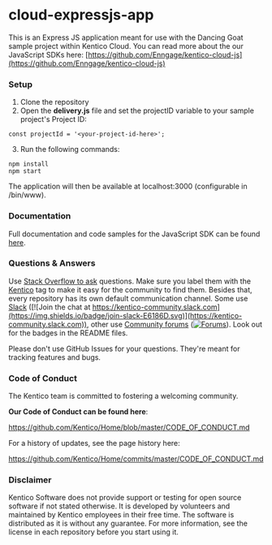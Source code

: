 # cloud-expressjs-app
This is an Express JS application meant for use with the Dancing Goat sample project within Kentico Cloud. You can read more about the our JavaScript SDKs here: [https://github.com/Enngage/kentico-cloud-js](https://github.com/Enngage/kentico-cloud-js)

### Setup

1. Clone the repository
2. Open the **delivery.js** file and set the projectID variable to your sample project's Project ID:
```
const projectId = '<your-project-id-here>';
```
3. Run the following commands:
```
npm install
npm start
```
The application will then be available at localhost:3000 (configurable in /bin/www).

### Documentation

Full documentation and code samples for the JavaScript SDK can be found [here](https://github.com/Kentico/kentico-cloud-js/blob/master/doc/delivery.md).

### Questions & Answers

Use [Stack Overflow to ask](http://stackoverflow.com/questions/ask?tags=kentico) questions. Make sure you label them with the [Kentico](https://stackoverflow.com/questions/tagged/kentico) tag to make it easy for the community to find them. Besides that, every repository has its own default communication channel. Some use [Slack](https://kentico-community.slack.com) ([![Join the chat at https://kentico-community.slack.com](https://img.shields.io/badge/join-slack-E6186D.svg)](https://kentico-community.slack.com)), other use [Community forums](https://forums.kenticocloud.com) ([![Forums](https://img.shields.io/badge/chat-on%20forums-orange.svg)](https://forums.kenticocloud.com)). Look out for the badges in the README files.

Please don't use GitHub Issues for your questions. They're meant for tracking features and bugs.

### Code of Conduct

The Kentico team is committed to fostering a welcoming community.

**Our Code of Conduct can be found here**:

https://github.com/Kentico/Home/blob/master/CODE_OF_CONDUCT.md

For a history of updates, see the page history here:

https://github.com/Kentico/Home/commits/master/CODE_OF_CONDUCT.md

### Disclaimer

Kentico Software does not provide support or testing for open source software if not stated otherwise. It is developed by volunteers and maintained by Kentico employees in their free time. The software is distributed as it is without any guarantee. For more information, see the license in each repository before you start using it.